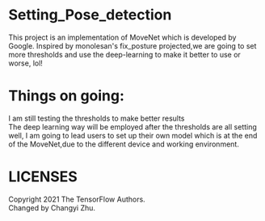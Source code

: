 # Setting_Pose_detection
This project is an implementation of MoveNet which is developed by Google. Inspired by monolesan's fix_posture projected,we are going to set more thresholds and use the deep-learning to make it better to use or worse, lol! 
# Things on going:
I am still testing the thresholds to make better results  
The deep learning way will be employed after the thresholds are all setting well, I am going to lead users to set up their own model which is at the end of the MoveNet,due to the different device and working environment.
# LICENSES
Copyright 2021 The TensorFlow Authors.  
Changed by Changyi Zhu.

